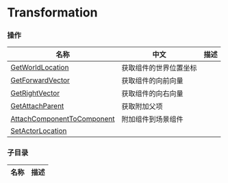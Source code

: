 # Transformation

### 操作  
| 名称 | 中文 | 描述 |
|--| -- |--|
| [GetWorldLocation](./get-world-location.md)  | 获取组件的世界位置坐标 |  |
| [GetForwardVector](./get-forward-vector.md)  | 获取组件的向前向量 |  |
| [GetRightVector](./get-right-vector.md)  | 获取组件的向右向量 |  |
| [GetAttachParent](./get-attach-parent.md) | 获取附加父项 | |
| [AttachComponentToComponent](./attach-component-to-component.md) | 附加组件到场景组件 | |
| [SetActorLocation](./set-actor-location.md) |  | |

### 子目录
| 名称 | 描述 |
|--|--|